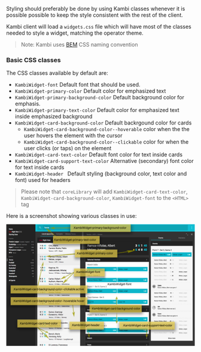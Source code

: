 Styling should preferably be done by using Kambi classes whenever it is possible possible to keep the style consistent with the rest of the client.

Kambi client will load a `widgets.css` file which will have most of the classes needed to style a widget, matching the operator theme.
> Note: Kambi uses [BEM](http://getbem.com/) CSS naming convention

### Basic CSS classes

The CSS classes available by default are:

 - `KambiWidget-font` Default font that should be used.
 - `KambiWidget-primary-color` Default color for emphasized text
 - `KambiWidget-primary-background-color` Default background color for emphasis.
 - `KambiWidget-primary-text-color` Default color for emphasized text inside emphasized background
 - `KambiWidget-card-background-color` Default backrgound color for cards
    - `KambiWidget-card-background-color--hoverable` color when the the user hovers the element with the cursor
    - `KambiWidget-card-background-color--clickable` color for when the user clicks (or taps) on the element
 - `KambiWidget-card-text-color`  Default font color for text inside cards
 - `KambiWidget-card-support-text-color`  Alternative \(secondary\) font color for text inside cards
 - `KambiWidget-header ` Default styling \(background color, text color and font\) used for headers

> Please note that `coreLibrary` will add `KambiWidget-card-text-color`, `KambiWidget-card-background-color`, `KambiWidget-font` to the `<HTML>` tag

Here is a screenshot showing various classes in use:

![Image of kambi css in use](kambicss.jpg)
